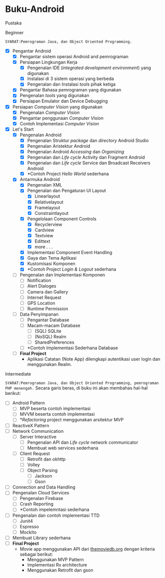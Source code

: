 # Buku-Android
Pustaka

Beginner

`SYARAT:Pemrograman Java, dan Object Oriented Programming.`
- [x] Pengantar Android
  - [x] Pengantar sistem operasi Android and pemrograman
  - [x] Persiapan Lingkungan Kerja
    - [x] Pengenalan IDE (_integrated development environment_) yang digunakan
    - [x] Instalasi di 3 sistem operasi yang berbeda
    - [x] Pengenalan dan Instalasi _tools_ pihak ketiga
  - [x] Pengantar Bahasa pemrograman yang digunakan
  - [x] Pengenalan _tools_ yang digunakan
  - [x] Persiapan Emulator dan Device Debugging
- [x] Persiapan _Computer Vision_ yang digunakan
  - [x] Pengenalan _Computer Vision_
  - [x] Pengantar penggunaan _Computer Vision_
  - [x] Contoh Implementasi _Computer Vision_
- [x] Let's Start
  - [x] Pengenalan Android
    - [x] Pengenalan Struktur _package_ dan _directory_ Android Studio
    - [x] Pengenalan Aristektur Android
    - [x] Pengenalan Android _Accessing_ dan _Organizing_
    - [x] Pengenalan dan _Life cycle_ Activity dan Fragment Android
    - [x] Pengenalan dan _Life cycle_ Service dan Broadcast Receivers Android
    - [x] *Contoh Project _Hello World_ sederhana
  - [x] Antarmuka Android
    - [x] Pengenalan XML
    - [x] Pengenalan dan Pengaturan UI Layout
      - [x] Linearlayout
      - [x] Relativelayout
      - [x] Framelayout
      - [x] Constraintlayout
    - [x] Pengelolaan Component Controls
      - [x] Recyclerview
      - [x] Cardview
      - [x] Textview
      - [x] Edittext
      - [x] more . . .
    - [x] Implementasi Component Event Handling
    - [x] Gaya dan Tema Aplikasi
    - [x] Kustomisasi Komponen
    - [x] *Contoh Project _Login & Logout_ sederhana
  - [ ] Pengenalan dan Implementasi Komponen
    - [ ] Notification
    - [ ] Alert Dialoges
    - [ ] Camera dan Gallery
    - [ ] Internet Request
    - [ ] GPS Location
    - [ ] Runtime Permission
  - [ ] Data Penyimpanan
    - [ ] Pengantar Database
    - [ ] Macam-macam Database
      - [ ] (SQL) SQLite
      - [ ] (NoSQL) Realm
      - [ ] SharedPreferences
    - [ ] *Contoh Implementasi Sederhana Database
  - [ ] **Final Project**
    - Aplikasi Catatan (Note App) dilengkapi autentikasi user login dan menggunakan Realm.
  
 
Intermediate

`SYARAT:Pemrograman Java, dan Object Oriented Programming, pemrograman PHP menengah.`
Secara garis beras, di buku ini akan membahas hal-hal berikut:
- [ ] Android Pattern
  - [ ] MVP beserta contoh implementasi
  - [ ] MVVM beserta contoh implementasi
  - [ ] *_Refactoring_ project menggunakan arsitektur MVP
- [ ] ReactiveX Pattern
- [ ] Network Communication
    - [ ] Server Interactive
      - [ ] Pengenalan API dan _Life cycle_ network communicator
      - [ ] Membuat web services sederhana
    - [ ] Client Request
      - [ ] Retrofit dan okhttp
      - [ ] Volley
      - [ ] Object Parsing
        - [ ] Jackson
        - [ ] Gson
- [ ] Connection and Data Handling
- [ ] Pengenalan Cloud Services
  - [ ] Pengenalan Firebase
  - [ ] Crash Reporting
  - [ ] *Contoh impelemntasi sederhana
- [ ] Pengenalan dan contoh implementasi TTD
  - [ ] Junit4
  - [ ] Espresso
  - [ ] Mockito
- [ ] Membuat Library sederhana
- [ ] **Final Project**
  - Movie app menggunakan API dari [themoviedb.org](themoviedb.org) dengan kriteria sebagai berikut:
    - Menggunakan MVP Pattern
    - Implementasi Rx architecture
    - Menggunakan Retrofit dan gson

